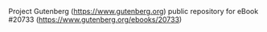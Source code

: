 Project Gutenberg (https://www.gutenberg.org) public repository for eBook #20733 (https://www.gutenberg.org/ebooks/20733)
